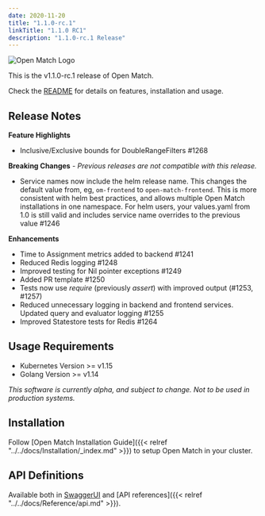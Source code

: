 ```yaml
---
date: 2020-11-20
title: "1.1.0-rc.1"
linkTitle: "1.1.0 RC1"
description: "1.1.0-rc.1 Release"
---
```


![Open Match Logo](../../../../../images/logo-with-name.png)

This is the v1.1.0-rc.1 release of Open Match.

Check the [README](https://github.com/googleforgames/open-match/tree/release-1.0) for details on features, installation and usage.

## Release Notes

**Feature Highlights**

 * Inclusive/Exclusive bounds for DoubleRangeFilters #1268

**Breaking Changes** - _Previous releases are not compatible with this release._

 * Service names now include the helm release name.  This changes the default value from, eg, `om-frontend` to `open-match-frontend`.  This is more consistent with helm best practices, and allows multiple Open Match installations in one namespace.  For helm users,  your values.yaml from 1.0 is still valid and includes service name overrides to the previous value #1246 

**Enhancements**

* Time to Assignment metrics added to backend #1241 
* Reduced Redis logging #1248 
* Improved testing for Nil pointer exceptions #1249
* Added PR template #1250  
* Tests now use _require_ (previously _assert_) with improved output (#1253, #1257)
* Reduced unnecessary logging in backend and frontend services. Updated query and evaluator logging #1255
* Improved Statestore tests for Redis #1264 

## Usage Requirements

* Kubernetes Version >= v1.15
* Golang Version >= v1.14

_This software is currently alpha, and subject to change. Not to be used in production systems._

## Installation

Follow [Open Match Installation Guide]({{< relref "../../docs/Installation/_index.md" >}}) to setup Open Match in your cluster.

## API Definitions

Available both in [SwaggerUI](https://open-match.dev/site/swaggerui/index.html) and [API references]({{< relref "../../docs/Reference/api.md" >}}).
